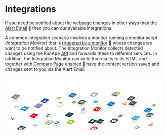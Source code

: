 **Integrations**
==================================================

If you need be notified about the webpage changes in other ways than the [Alert Email](https://runape.com/Docs/UserGuide/alert_emails.htm) :blue_book: then you can our available integrations.

A common integration scenario involves a monitor running a monitor script (*Integration Monitor*) that is [triggered by a monitor](https://runape.com/Docs/UserGuide/schedule_and_triggers.htm#id_5) :blue_book: whose changes we want to be notified about. The Integration Monitor collects detected changes using the RunApe [API](https://github.com/RunApe/MonitorScripts/tree/master/node_modules#comapijs) and forwards these to different services. In addition, the Integration Monitor can write the results to its HTML and together with [Compare Page enabled](https://runape.com/Docs/UserGuide/monitor_script.htm#id_4) :blue_book: have the content version saved and changes sent to you via the Alert Email.
 
![img](https://github.com/RunApe/MediaFiles/raw/master/Git/integrations.png)